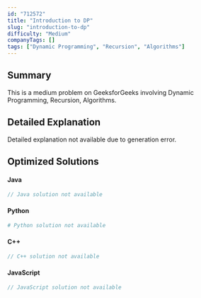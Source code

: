 ```yaml
---
id: "712572"
title: "Introduction to DP"
slug: "introduction-to-dp"
difficulty: "Medium"
companyTags: []
tags: ["Dynamic Programming", "Recursion", "Algorithms"]
---
```


## Summary

This is a medium problem on GeeksforGeeks involving Dynamic Programming, Recursion, Algorithms.

## Detailed Explanation

Detailed explanation not available due to generation error.

## Optimized Solutions

#### Java
```java
// Java solution not available
```

#### Python
```python
# Python solution not available
```

#### C++
```cpp
// C++ solution not available
```

#### JavaScript
```javascript
// JavaScript solution not available
```